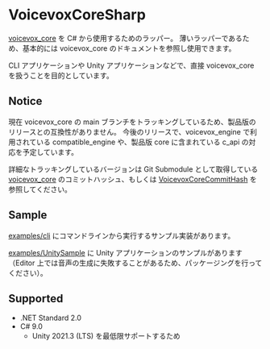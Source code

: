 # VoicevoxCoreSharp

[voicevox_core](https://github.com/voicevox/voicevox_core) を C# から使用するためのラッパー。
薄いラッパーであるため、基本的には voicevox_core のドキュメントを参照し使用できます。

CLI アプリケーションや Unity アプリケーションなどで、直接 voicevox_core を扱うことを目的としています。

## Notice

現在 voicevox_core の main ブランチをトラッキングしているため、製品版のリリースとの互換性がありません。
今後のリリースで、voicevox_engine で利用されている compatible_engine や、製品版 core に含まれている c_api の対応を予定しています。

詳細なトラッキングしているバージョンは Git Submodule として取得している [voicevox_core](./binding/voicevox_core) のコミットハッシュ、もしくは [VoicevoxCoreCommitHash](./src/VoicevoxCoreSharp.Core/VoicevoxCoreSharp.Core.Metas.props) を参照してください。

## Sample

[examples/cli](./examples/cli) にコマンドラインから実行するサンプル実装があります。

[examples/UnitySample](./examples/UnitySample) に Unity アプリケーションのサンプルがあります（Editor 上では音声の生成に失敗することがあるため、パッケージングを行ってください）。

## Supported

- .NET Standard 2.0
- C# 9.0
  - Unity 2021.3 (LTS) を最低限サポートするため
